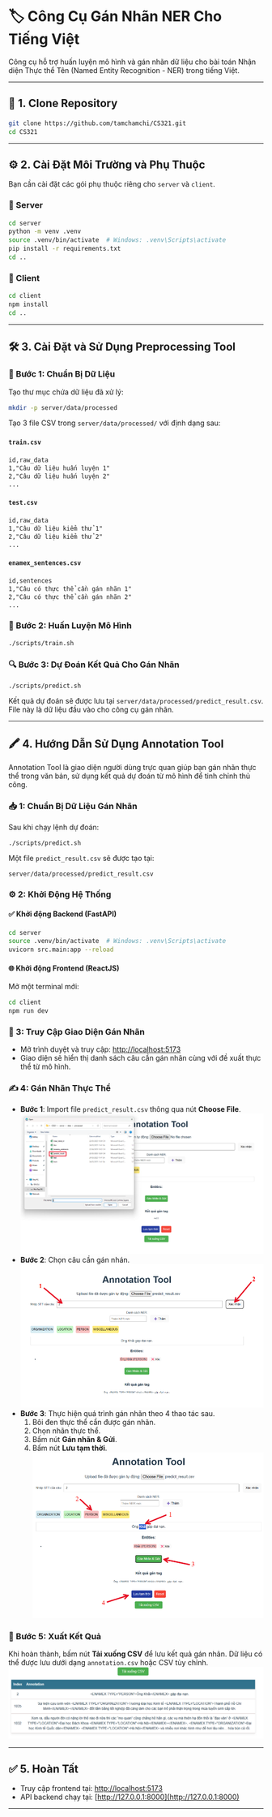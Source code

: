 
# 🏷️ Công Cụ Gán Nhãn NER Cho Tiếng Việt

Công cụ hỗ trợ huấn luyện mô hình và gán nhãn dữ liệu cho bài toán Nhận diện Thực thể Tên (Named Entity Recognition - NER) trong tiếng Việt.

---

## 📁 1. Clone Repository

```bash
git clone https://github.com/tamchamchi/CS321.git
cd CS321
```

---

## ⚙️ 2. Cài Đặt Môi Trường và Phụ Thuộc

Bạn cần cài đặt các gói phụ thuộc riêng cho `server` và `client`.

### 📂 Server

```bash
cd server
python -m venv .venv
source .venv/bin/activate  # Windows: .venv\Scripts\activate
pip install -r requirements.txt
cd ..
```

### 📂 Client

```bash
cd client
npm install
cd ..
```

---

## 🛠️ 3. Cài Đặt và Sử Dụng Preprocessing Tool

### 📌 Bước 1: Chuẩn Bị Dữ Liệu

Tạo thư mục chứa dữ liệu đã xử lý:

```bash
mkdir -p server/data/processed
```

Tạo 3 file CSV trong `server/data/processed/` với định dạng sau:

#### `train.csv`

```csv
id,raw_data
1,"Câu dữ liệu huấn luyện 1"
2,"Câu dữ liệu huấn luyện 2"
...
```

#### `test.csv`

```csv
id,raw_data
1,"Câu dữ liệu kiểm thử 1"
2,"Câu dữ liệu kiểm thử 2"
...
```

#### `enamex_sentences.csv`

```csv
id,sentences
1,"Câu có thực thể cần gán nhãn 1"
2,"Câu có thực thể cần gán nhãn 2"
...
```

### 🚀 Bước 2: Huấn Luyện Mô Hình

```bash
./scripts/train.sh
```

### 🔍 Bước 3: Dự Đoán Kết Quả Cho Gán Nhãn

```bash
./scripts/predict.sh
```

Kết quả dự đoán sẽ được lưu tại `server/data/processed/predict_result.csv`. File này là dữ liệu đầu vào cho công cụ gán nhãn.

---

## 🖍️ 4. Hướng Dẫn Sử Dụng Annotation Tool

Annotation Tool là giao diện người dùng trực quan giúp bạn gán nhãn thực thể trong văn bản, sử dụng kết quả dự đoán từ mô hình để tinh chỉnh thủ công.

### 📥 1: Chuẩn Bị Dữ Liệu Gán Nhãn

Sau khi chạy lệnh dự đoán:

```bash
./scripts/predict.sh
```

Một file `predict_result.csv` sẽ được tạo tại:

```
server/data/processed/predict_result.csv
```

### ⚙️ 2: Khởi Động Hệ Thống

#### ✅ Khởi động Backend (FastAPI)

```bash
cd server
source .venv/bin/activate  # Windows: .venv\Scripts\activate
uvicorn src.main:app --reload
```

#### 🌐 Khởi động Frontend (ReactJS)

Mở một terminal mới:

```bash
cd client
npm run dev
```

### 🔗 3: Truy Cập Giao Diện Gán Nhãn

- Mở trình duyệt và truy cập: [http://localhost:5173](http://localhost:5173)
- Giao diện sẽ hiển thị danh sách câu cần gán nhãn cùng với đề xuất thực thể từ mô hình.

### ✍️ 4: Gán Nhãn Thực Thể

- **Bước 1**: Import file `predict_result.csv` thông qua nút **Choose File**.
![Mô tả bước 1](./assets/image_01.png)
- **Bước 2**: Chọn câu cần gán nhán.
![Mô tả bước 2](./assets/image_02.png)
- **Bước 3**: Thực hiện quá trình gán nhãn theo 4 thao tác sau.
    1. Bôi đen thực thể cần được gán nhãn.
    2. Chọn nhãn thực thể.
    3. Bấm nút **Gán nhãn & Gửi**.
    4. Bấm nút **Lưu tạm thời**.
![Mô tả bước 3](./assets/image_03.png)

### 💾 Bước 5: Xuất Kết Quả

Khi hoàn thành, bấm nút **Tải xuống CSV** để lưu kết quả gán nhãn. Dữ liệu có thể được lưu dưới dạng `annotation.csv` hoặc CSV tùy chỉnh.
![Mô tả tải dữ liệu](./assets/image_04.png)

---

## ✅ 5. Hoàn Tất

- Truy cập frontend tại: [http://localhost:5173](http://localhost:5173)
- API backend chạy tại: [http://127.0.0.1:8000](http://127.0.0.1:8000)

---
